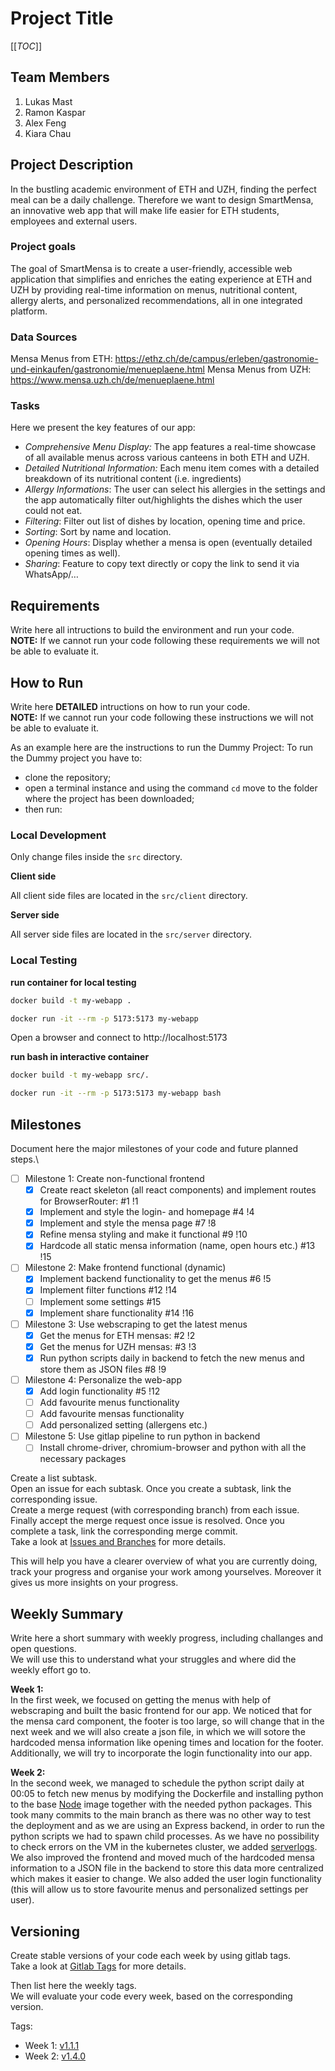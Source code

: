 # Project Title

[[_TOC_]]

## Team Members
1. Lukas Mast
2. Ramon Kaspar
3. Alex Feng
4. Kiara Chau

## Project Description 
In the bustling academic environment of ETH and UZH, finding the perfect meal can be a daily challenge. Therefore we want to design SmartMensa, an innovative web app that will make life easier for ETH students, employees and external users.

### Project goals
The goal of SmartMensa is to create a user-friendly, accessible web application that simplifies and enriches the eating experience at ETH and UZH by providing real-time information on menus, nutritional content, allergy alerts, and personalized recommendations, all in one integrated platform. 

### Data Sources
Mensa Menus from ETH: https://ethz.ch/de/campus/erleben/gastronomie-und-einkaufen/gastronomie/menueplaene.html
Mensa Menus from UZH: https://www.mensa.uzh.ch/de/menueplaene.html

### Tasks
Here we present the key features of our app:

- *Comprehensive Menu Display:* The app features a real-time showcase of all available menus across various canteens in both ETH and UZH.
- *Detailed Nutritional Information:* Each menu item comes with a detailed breakdown of its nutritional content (i.e. ingredients)
- *Allergy Informations*: The user can select his allergies in the settings and the app automatically filter out/highlights the dishes which the user could not eat.
- *Filtering*: Filter out list of dishes by location, opening time and price.
- *Sorting*: Sort by name and location.
- *Opening Hours*: Display whether a mensa is open (eventually detailed opening times as well).
- *Sharing*: Feature to copy text directly or copy the link to send it via WhatsApp/…


## Requirements
Write here all intructions to build the environment and run your code.\
**NOTE:** If we cannot run your code following these requirements we will not be able to evaluate it.

## How to Run
Write here **DETAILED** intructions on how to run your code.\
**NOTE:** If we cannot run your code following these instructions we will not be able to evaluate it.

As an example here are the instructions to run the Dummy Project:
To run the Dummy project you have to:
- clone the repository;
- open a terminal instance and using the command ```cd``` move to the folder where the project has been downloaded;
- then run:


### Local Development

Only change files inside the `src` directory.

**Client side**

All client side files are located in the `src/client` directory.

**Server side**

All server side files are located in the `src/server` directory.

### Local Testing

**run container for local testing**

```bash
docker build -t my-webapp .

docker run -it --rm -p 5173:5173 my-webapp
```
Open a browser and connect to http://localhost:5173

**run bash in interactive container**
```bash
docker build -t my-webapp src/.

docker run -it --rm -p 5173:5173 my-webapp bash
```


## Milestones
Document here the major milestones of your code and future planned steps.\
- [ ] Milestone 1: Create non-functional frontend
  - [x] Create react skeleton (all react components) and implement routes for BrowserRouter: #1 !1
  - [x] Implement and style the login- and homepage #4 !4
  - [x] Implement and style the mensa page #7 !8
  - [x] Refine mensa styling and make it functional #9 !10
  - [x] Hardcode all static mensa information (name, open hours etc.) #13 !15

- [ ] Milestone 2: Make frontend functional (dynamic)
  - [x] Implement backend functionality to get the menus #6 !5
  - [x] Implement filter functions #12 !14
  - [ ] Implement some settings #15
  - [x] Implement share functionality #14 !16

- [ ] Milestone 3: Use webscraping to get the latest menus
  - [x] Get the menus for ETH mensas: #2 !2
  - [x] Get the menus for UZH mensas: #3 !3
  - [x] Run python scripts daily in backend to fetch the new menus and store them as JSON files #8 !9

- [ ] Milestone 4: Personalize the web-app
  - [x] Add login functionality #5 !12
  - [ ] Add favourite menus functionality
  - [ ] Add favourite mensas functionality
  - [ ] Add personalized setting (allergens etc.)

- [ ] Milestone 5: Use gitlap pipeline to run python in backend
  - [ ] Install chrome-driver, chromium-browser and python with all the necessary packages

Create a list subtask.\
Open an issue for each subtask. Once you create a subtask, link the corresponding issue.\
Create a merge request (with corresponding branch) from each issue.\
Finally accept the merge request once issue is resolved. Once you complete a task, link the corresponding merge commit.\
Take a look at [Issues and Branches](https://www.youtube.com/watch?v=DSuSBuVYpys) for more details. 

This will help you have a clearer overview of what you are currently doing, track your progress and organise your work among yourselves. Moreover it gives us more insights on your progress.  

## Weekly Summary 
Write here a short summary with weekly progress, including challanges and open questions.\
We will use this to understand what your struggles and where did the weekly effort go to.

**Week 1:**\
In the first week, we focused on getting the menus with help of webscraping and built the basic frontend for our app. We noticed that for the mensa card component, the footer is too large, so will change that in the next week and we will also create a json file, in which we will sotore the hardcoded mensa information like opening times and location for the footer. Additionally, we will try to incorporate the login functionality into our app.

**Week 2:**\
In the second week, we managed to schedule the python script daily at 00:05 to fetch new menus by modifying the Dockerfile and installing python to the base [Node](https://hub.docker.com/_/node/) image together with the needed python packages. This took many commits to the main branch as there was no other way to test the deployment and as we are using an Express backend, in order to run the python scripts we had to spawn child processes. As we have no possibility to check errors on the VM in the kubernetes cluster, we added [serverlogs](http://lumast-project-express.course-fwe-2023.isginf.ch/serverlogs). We also improved the frontend and moved much of the hardcoded mensa information to a JSON file in the backend to store this data more centralized which makes it easier to change. We also added the user login functionality (this will allow us to store favourite menus and personalized settings per user). 

## Versioning
Create stable versions of your code each week by using gitlab tags.\
Take a look at [Gitlab Tags](https://docs.gitlab.com/ee/topics/git/tags.html) for more details. 

Then list here the weekly tags. \
We will evaluate your code every week, based on the corresponding version.

Tags:
- Week 1: [v1.1.1](https://gitlab.inf.ethz.ch/course-fwe2023/students/project/express/lumast_project_express/-/tags/v1.1.1)
- Week 2: [v1.4.0](https://gitlab.inf.ethz.ch/course-fwe2023/students/project/express/lumast_project_express/-/tags/v1.4.0)
